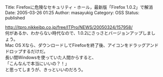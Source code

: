 Title: Firefoxに危険なセキュリティ・ホール，最新版「Firefox 1.0.2」で解消
Date: 2005-03-26 01:25
Author: masayukig
Category: OSS
Status: published

<http://itpro.nikkeibp.co.jp/free/ITPro/NEWS/20050324/157958/>  
何があるか、わからない時代なので、1.0.2にさっさとバージョンアップしましょう。  
Mac OS
Xなら、ダウンロードしてFirefoxを終了後、アイコンをドラッグアンドドロップするだけだ。  
長い間Windowsを使っていた人間からすると、  
「こんなんで本当にいいの？！」  
と思ってしまうが、きっといいのだろう。
